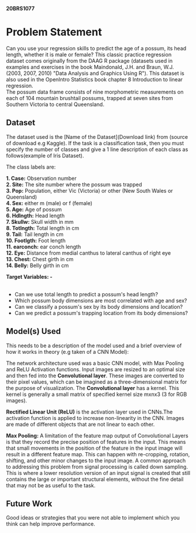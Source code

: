 **20BRS1077**
# Problem Statement 
Can you use your regression skills to predict the age of a possum, its head length, whether it is male or female? This classic practice regression dataset comes originally from the DAAG R package (datasets used in examples and exercises in the book Maindonald, J.H. and Braun, W.J. (2003, 2007, 2010) "Data Analysis and Graphics Using R"). This dataset is also used in the OpenIntro Statistics book chapter 8 Introduction to linear regression.
<br>
The possum data frame consists of nine morphometric measurements on each of 104 mountain brushtail possums, trapped at seven sites from Southern Victoria to central Queensland.

## Dataset

The dataset used is the [Name of the Dataset](Download link) from (source of download e.g Kaggle). If the task is a classification task, then you must specify the number of classes and give a 1 line description of each class as follows(example of Iris Dataset). 

The class labels are:
<br>

**1. Case:** Observation number
<br>
**2. Site:** The site number where the possum was trapped
<br>
**3. Pop:** Population, either Vic (Victoria) or other (New South Wales or Queensland)
<br>
**4. Sex:** either m (male) or f (female)
<br>
**5. Age:** Age of possum
<br>
**6. Hdlngth:** Head length
<br>
**7. Skullw:** Skull width in mm
<br>
**8. Totlngth:** Total length in cm
<br>
**9. Tail:** Tail length in cm
<br>
**10. Footlgth:** Foot length
<br>
**11. earconch:** ear conch length
<br>
**12. Eye:** Distance from medial canthus to lateral canthus of right eye
<br>
**13. Chest:** Chest girth in cm
<br>
**14. Belly:** Belly girth in cm

**Target Variables: -**
<br>
<br>
<ul>
    <li>Can we use total length to predict a possum's head length?</li>
    <li>Which possum body dimensions are most correlated with age and sex?</li>
    <li>Can we classify a possum's sex by its body dimensions and location?</li>
    <li>Can we predict a possum's trapping location from its body dimensions?</li>
</ul>

## Model(s) Used

This needs to be a description of the model used and a brief overview of how it works in theory (e.g taken of a CNN Model): 

The network architecture used was a basic CNN model, with Max Pooling and ReLU Activation functions. Input images are resized to an optimal size and then fed into the **Convolutional layer**. These images are converted to their pixel values, which can be imagined as a three-dimensional matrix for the purpose of visualization. The **Convolutional layer** has a kernel. This kernel is generally a small matrix of specified kernel size mxnx3 (3 for RGB images). 
<br>

**Rectified Linear Unit (ReLU)** is the activation layer used in CNNs.The activation function is applied to increase non-linearity in the CNN. Images are made of different objects that are not linear to each other.


**Max Pooling:** A limitation of the feature map output of Convolutional Layers is that they record the precise position of features in the input. This means that small movements in the position of the feature in the input image will result in a different feature map. This can happen with re-cropping, rotation, shifting, and other minor changes to the input image. A common approach to addressing this problem from signal processing is called down sampling. This is where a lower resolution version of an input signal is created that still contains the large or important structural elements, without the fine detail that may not be as useful to the task.

## Future Work
Good ideas or strategies that you were not able to implement which you think can help  improve performance.